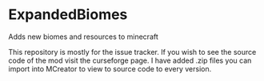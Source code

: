 # ExpandedBiomes
Adds new biomes and resources to minecraft

This repository is mostly for the issue tracker. If you wish to see the source code of the mod visit the curseforge page. I have added .zip files you can import into MCreator to view to source code to every version.
